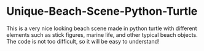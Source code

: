 # Unique-Beach-Scene-Python-Turtle
This is a very nice looking beach scene made in python turtle with different elements such as stick figures, marine life, and other typical beach objects. The code is not too difficult, so it will be easy to understand!
